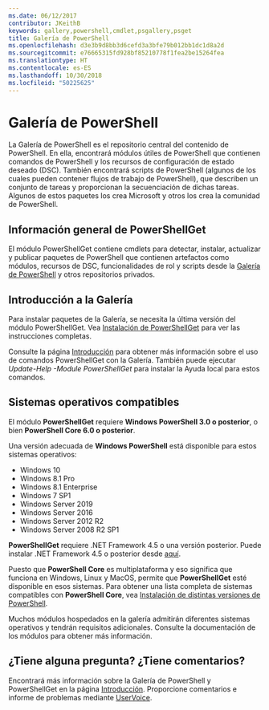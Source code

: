 ```yaml
---
ms.date: 06/12/2017
contributor: JKeithB
keywords: gallery,powershell,cmdlet,psgallery,psget
title: Galería de PowerShell
ms.openlocfilehash: d3e3b9d8bb3d6cefd3a3bfe79b012bb1dc1d8a2d
ms.sourcegitcommit: e76665315fd928bf85210778f1fea2be15264fea
ms.translationtype: HT
ms.contentlocale: es-ES
ms.lasthandoff: 10/30/2018
ms.locfileid: "50225625"
---
```

# <a name="the-powershell-gallery"></a>Galería de PowerShell

La Galería de PowerShell es el repositorio central del contenido de PowerShell. En ella, encontrará módulos útiles de PowerShell que contienen comandos de PowerShell y los recursos de configuración de estado deseado (DSC).
También encontrará scripts de PowerShell (algunos de los cuales pueden contener flujos de trabajo de PowerShell), que describen un conjunto de tareas y proporcionan la secuenciación de dichas tareas. Algunos de estos paquetes los crea Microsoft y otros los crea la comunidad de PowerShell.

## <a name="powershellget-overview"></a>Información general de PowerShellGet

El módulo PowerShellGet contiene cmdlets para detectar, instalar, actualizar y publicar paquetes de PowerShell que contienen artefactos como módulos, recursos de DSC, funcionalidades de rol y scripts desde la [Galería de PowerShell](https://www.PowerShellGallery.com) y otros repositorios privados.

## <a name="getting-started-with-the-gallery"></a>Introducción a la Galería

Para instalar paquetes de la Galería, se necesita la última versión del módulo PowerShellGet.
Vea [Instalación de PowerShellGet](installing-psget.md) para ver las instrucciones completas.

Consulte la página [Introducción](getting-started.md) para obtener más información sobre el uso de comandos PowerShellGet con la Galería. También puede ejecutar *Update-Help -Module PowerShellGet* para instalar la Ayuda local para estos comandos.

## <a name="supported-operating-systems"></a>Sistemas operativos compatibles

El módulo **PowerShellGet** requiere **Windows PowerShell 3.0 o posterior**, o bien **PowerShell Core 6.0 o posterior**.

Una versión adecuada de **Windows PowerShell** está disponible para estos sistemas operativos:

- Windows 10
- Windows 8.1 Pro
- Windows 8.1 Enterprise
- Windows 7 SP1
- Windows Server 2019
- Windows Server 2016
- Windows Server 2012 R2
- Windows Server 2008 R2 SP1

**PowerShellGet** requiere .NET Framework 4.5 o una versión posterior. Puede instalar .NET Framework 4.5 o posterior desde [aquí](https://msdn.microsoft.com/library/5a4x27ek.aspx).

Puesto que **PowerShell Core** es multiplataforma y eso significa que funciona en Windows, Linux y MacOS, permite que **PowerShellGet** esté disponible en esos sistemas. Para obtener una lista completa de sistemas compatibles con **PowerShell Core**, vea [Instalación de distintas versiones de PowerShell](/powershell/scripting/setup/installing-powershell).

Muchos módulos hospedados en la galería admitirán diferentes sistemas operativos y tendrán requisitos adicionales. Consulte la documentación de los módulos para obtener más información.

## <a name="got-a-question-have-feedback"></a>¿Tiene alguna pregunta? ¿Tiene comentarios?

Encontrará más información sobre la Galería de PowerShell y PowerShellGet en la página [Introducción](getting-started.md). Proporcione comentarios e informe de problemas mediante [UserVoice](http://windowsserver.uservoice.com/forums/301869-powershell).
